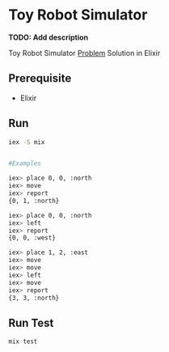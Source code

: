 # Toy Robot Simulator

**TODO: Add description**

Toy Robot Simulator [Problem](PROBLEM.md) Solution in Elixir

## Prerequisite
  - Elixir

## Run

```bash
iex -S mix


#Examples

iex> place 0, 0, :north
iex> move
iex> report
{0, 1, :north}

iex> place 0, 0, :north
iex> left
iex> report
{0, 0, :west}

iex> place 1, 2, :east
iex> move
iex> move
iex> left
iex> move
iex> report
{3, 3, :north}
```

## Run Test
```bash
mix test
```


